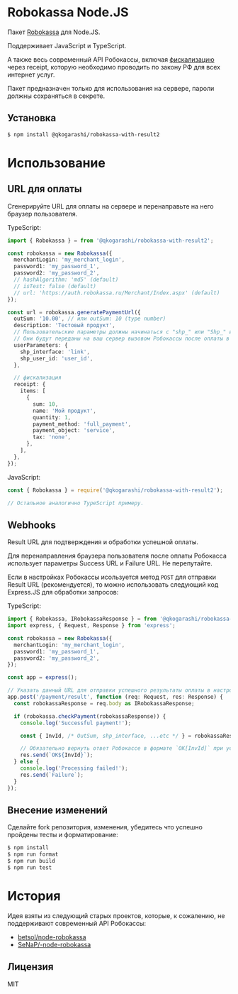 # Robokassa Node.JS

Пакет [Robokassa](https://docs.robokassa.ru) для Node.JS.

Поддерживает JavaScript и TypeScript.

А также весь современный API Робокассы, включая [фискализацию](https://docs.robokassa.ru/fiscalization/?utm_medium=email&utm_source=UniSender&utm_campaign=284292554) через receipt, которую необходимо проводить по закону РФ для всех интернет услуг.

Пакет предназначен только для использования на сервере, пароли должны сохраняться в секрете.

## Установка

```sh
$ npm install @qkogarashi/robokassa-with-result2
```

# Использование

## URL для оплаты

Сгенерируйте URL для оплаты на сервере и перенаправьте на него браузер пользователя.

TypeScript:

```typescript
import { Robokassa } = from '@qkogarashi/robokassa-with-result2';

const robokassa = new Robokassa({
  merchantLogin: 'my_merchant_login',
  password1: 'my_password_1',
  password2: 'my_password_2',
  // hashAlgorithm: 'md5' (default)
  // isTest: false (default)
  // url: 'https://auth.robokassa.ru/Merchant/Index.aspx' (default)
});

const url = robokassa.generatePaymentUrl({
  outSum: '10.00', // или outSum: 10 (type number)
  description: 'Тестовый продукт',
  // Пользовательские параметры должны начинаться с "shp_" или "Shp_" или "SHP_".
  // Они будут переданы на ваш сервер вызовом Робокассы после оплаты в том же виде.
  userParameters: {
    shp_interface: 'link',
    shp_user_id: 'user_id',
  },

  // фискализация
  receipt: {
    items: [
      {
        sum: 10,
        name: 'Мой продукт',
        quantity: 1,
        payment_method: 'full_payment',
        payment_object: 'service',
        tax: 'none',
      },
    ],
  },
});

```

JavaScript:

```javascript
const { Robokassa } = require('@qkogarashi/robokassa-with-result2');

// Остальное аналогично TypeScript примеру.
```

## Webhooks

Result URL для подтверждения и обработки успешной оплаты.

Для перенаправления браузера пользователя после оплаты Робокасса использует параметры Success URL и Failure URL. Не перепутайте.

Если в настройках Робокассы исользуется метод `POST` для отправки Result URL (рекомендуется), то можно использовать следующий код Express.JS для обработки запросов:

TypeScript:

```typescript
import { Robokassa, IRobokassaResponse } = from '@qkogarashi/robokassa-with-result2';
import express, { Request, Response } from 'express';

const robokassa = new Robokassa({
  merchantLogin: 'my_merchant_login',
  password1: 'my_password_1',
  password2: 'my_password_2',
});

const app = express();

// Указать данный URL для отправки успешного результаты оплаты в настройках Робокассы (Method of sending data to Result Url)
app.post('/payment/result', function (req: Request, res: Response) {
  const robokassaResponse = req.body as IRobokassaResponse;

  if (robokassa.checkPayment(robokassaResponse)) {
    console.log('Successful payment!');

    const { InvId, /* OutSum, shp_interface, ...etc */ } = robokassaResponse;

    // Обязательно вернуть ответ Робокассе в формате `OK[InvId]` при успешной обработке запроса.
    res.send(`OK${InvId}`);
  } else {
    console.log('Processing failed!');
    res.send(`Failure`);
  }
});
```

## Внесение изменений

Сделайте fork репозитория, изменения, убедитесь что успешно пройдены тесты и форматирование:

```bash
$ npm install
$ npm run format
$ npm run build
$ npm run test
```

# История

Идея взяты из следующий старых проектов, которые, к сожалению, не поддерживают современный API Робокассы:

- [betsol/node-robokassa](https://github.com/betsol/node-robokassa)
- [SeNaP/-node-robokassa](https://github.com/SeNaP/node-robokassa)

## Лицензия

MIT
